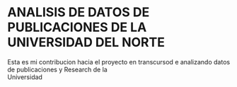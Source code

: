 # ANALISIS DE DATOS DE PUBLICACIONES DE LA UNIVERSIDAD DEL NORTE

Esta es mi contribucion hacia el proyecto en transcursod e analizando datos de publicaciones y Research de la  
Universidad 

